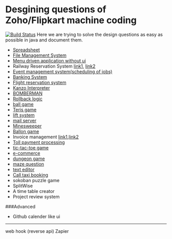 # Desgining questions of Zoho/Flipkart machine coding 
[![Build Status](https://travis-ci.org/Someshbose/zoho.svg?branch=development)](https://travis-ci.org/Someshbose/zoho)
Here we are trying to solve the design questions as easy as possible in java and document them.

- [Spreadsheet](https://www.geeksforgeeks.org/zoho-interview-experience/)
- [File Management System](https://www.geeksforgeeks.org/zoho-interview-experience-chennai-jan-2020-off-campus/)
- [Menu driven application without ui](https://www.geeksforgeeks.org/zoho-interview-experience-off-campus-for-1-6-years-experienced/)
- Railway Reservation System [link1](https://www.geeksforgeeks.org/zoho-interview-experience-for-software-developer/), [link2](https://www.geeksforgeeks.org/zoho-interview-experience-set-35-campus/)
- [Event management system(scheduling of jobs)](https://www.geeksforgeeks.org/zoho-software-developer-interview-experience/)
- [Banking System](https://www.geeksforgeeks.org/zoho-interview-experience-set-42off-campus/)
- [Flight reservation system](https://www.geeksforgeeks.org/zoho-interview-experience-on-campus-set-41/)
- [Kanzo Interpreter](https://www.geeksforgeeks.org/zoho-interview-experience-on-campus/)
- [BOMBERMAN](https://www.geeksforgeeks.org/zoho-interview-experience-set-39-on-campus-drive-for-software-developer/)
- [Rollback logic](https://www.geeksforgeeks.org/zoho-interview-experience-set-34-off-campus/)
- [ball game](https://www.geeksforgeeks.org/zoho-interview-experience-set-32-campus/)
- [Teris game](https://www.geeksforgeeks.org/zoho-interview-experience-set-30-off-campus-software-developer/)
- [lift system](https://www.geeksforgeeks.org/zoho-interview-experience-set-27-off-campus-software-developer/)
- [mail server](https://www.geeksforgeeks.org/zoho-campus-drive-set-25-software-developer/)
- [Minesweeper](https://www.geeksforgeeks.org/zoho-campus-drive-set-24-software-developer/)
- [Ballon game](https://www.geeksforgeeks.org/zoho-interview-experience-set-23-off-campus/)
- Invoice management [link1](https://www.geeksforgeeks.org/zoho-interview-experience-set-17/),[link2](https://www.geeksforgeeks.org/zoho-interview-experience-set-13-on-campus/)
- [Toll payment processing](https://www.geeksforgeeks.org/zoho-interview-experience-set-15-off-campus-drive/)
- [tic-tac-toe game](https://www.geeksforgeeks.org/zoho-interview-experience-set-14-on-campus/)
- [e-commerce](https://www.geeksforgeeks.org/zoho-interview-experience-set-10-off-campus-drive/)
- [dungeon game](https://www.geeksforgeeks.org/zoho-interview-set-7-on-campus-drive/)
- [maze question](https://www.geeksforgeeks.org/zoho-interview-set-6-on-campus-drive/)
- [text editor](https://www.geeksforgeeks.org/zoho-interview-set-5-on-campus-drive/)
- [Call taxi booking](https://www.geeksforgeeks.org/zoho-interview-set-3-campus/)
- sokoban puzzle game
- SplitWise
- A time table creator
- Project review system

###Advanced
- Github calender like ui

-------
web hook (reverse api) 
Zapier
